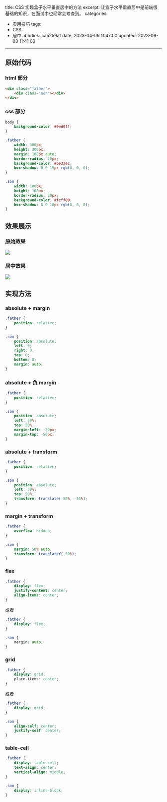title: CSS 实现盒子水平垂直居中的方法
excerpt: 让盒子水平垂直居中是前端很基础的知识，在面试中也经常会考查到。
categories:
  - 实用技巧
tags:
  - CSS
  - 居中
abbrlink: ca5259af
date: 2023-04-06 11:47:00
updated: 2023-09-03 11:41:00
---
## 原始代码

### html 部分

```html
<div class="father">
    <div class="son"></div>
</div>
```

### css 部分

```css
body {
    background-color: #6ed0ff;
}

.father {
    width: 300px;
    height: 300px;
    margin: 100px auto;
    border-radius: 20px;
    background-color: #be33ec;
    box-shadow: 0 0 15px rgb(0, 0, 0);
}

.son {
    width: 100px;
    height: 100px;
    border-radius: 20px;
    background-color: #fcff00;
    box-shadow: 0 0 10px rgb(0, 0, 0);
}
```

## 效果展示

### 原始效果

![](https://cdn.xukaiyyds.cn/blog/img/posts/水平垂直居中1.png)

### 居中效果

![](https://cdn.xukaiyyds.cn/blog/img/posts/水平垂直居中2.png)

## 实现方法

### absolute + margin

```css
.father {
    position: relative;
}

.son {
    position: absolute;
    left: 0;
    right: 0;
    top: 0;
    bottom: 0;
    margin: auto;
}
```

### absolute + 负 margin

```css
.father {
    position: relative;
}

.son {
    position: absolute;
    left: 50%;
    top: 50%;
    margin-left: -50px;
    margin-top: -50px;
}
```

### absolute + transform

```css
.father {
    position: relative;
}

.son {
    position: absolute;
    left: 50%;
    top: 50%;
    transform: translate(-50%, -50%);
}
```

### margin + transform

```css
.father {
    overflow: hidden;
}

.son {
    margin: 50% auto;
    transform: translateY(-50%);
}
```

### flex

```css
.father {
    display: flex;
    justify-content: center;
    align-items: center;
}
```

或者

```css
.father {
    display: flex;
}

.son {
    margin: auto;
}
```

### grid

```css
.father {
    display: grid;
    place-items: center;
}
```

或者

```css
.father {
    display: grid;
}

.son {
    align-self: center;
    justify-self: center;
}
```

### table-cell

```css
.father {
    display: table-cell;
    text-align: center;
    vertical-align: middle;
}

.son {
    display: inline-block;
}
```